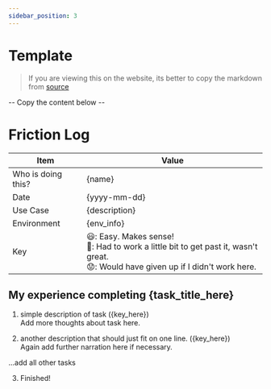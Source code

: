 ```yaml
---
sidebar_position: 3
---
```


# Template

> If you are viewing this on the website, its better to copy the markdown from [source](https://github.com/MarcusVirg/web/blob/main/packages/convenience-store/docs/process/friction-log/TEMPLATE.md?plain=1)

-- Copy the content below --

# Friction Log

| Item               | Value                                                                                                                                      |
| ------------------ | ------------------------------------------------------------------------------------------------------------------------------------------ |
| Who is doing this? | {name}                                                                                                                                     |
| Date               | {yyyy-mm-dd}                                                                                                                               |
| Use Case           | {description}                                                                                                                              |
| Environment        | {env_info}                                                                                                                                 |
| Key                | 😃: Easy. Makes sense!<br />🤔: Had to work a little bit to get past it, wasn't great.<br />😟: Would have given up if I didn't work here. |

## My experience completing {task_title_here}

1. simple description of task ({key_here})<br />
   Add more thoughts about task here.

2. another description that should just fit on one line. ({key_here})<br />
   Again add further narration here if necessary.

...add all other tasks

3. Finished!
